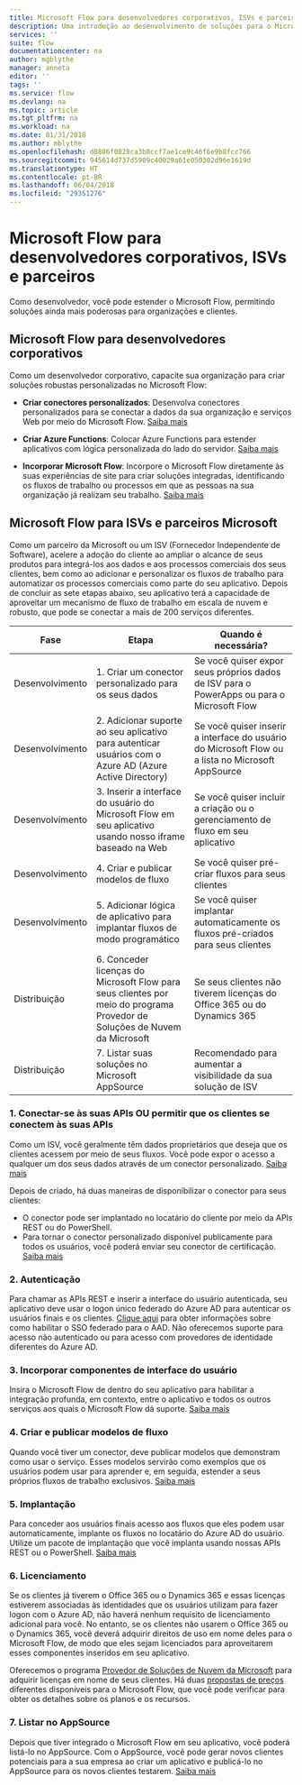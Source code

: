 ```yaml
---
title: Microsoft Flow para desenvolvedores corporativos, ISVs e parceiros | Microsoft Docs
description: Uma introdução ao desenvolvimento de soluções para o Microsoft Flow.
services: ''
suite: flow
documentationcenter: na
author: mgblythe
manager: anneta
editor: ''
tags: ''
ms.service: flow
ms.devlang: na
ms.topic: article
ms.tgt_pltfrm: na
ms.workload: na
ms.date: 01/31/2018
ms.author: mblythe
ms.openlocfilehash: d8886f0828ca3b8ccf7ae1ce9c46f6e9b8fcc766
ms.sourcegitcommit: 945614d737d5909c40029a61e050302d96e1619d
ms.translationtype: HT
ms.contentlocale: pt-BR
ms.lasthandoff: 06/04/2018
ms.locfileid: "29351276"
---
```

# <a name="microsoft-flow-for-enterprise-developers-isvs-and-partners"></a>Microsoft Flow para desenvolvedores corporativos, ISVs e parceiros

Como desenvolvedor, você pode estender o Microsoft Flow, permitindo soluções ainda mais poderosas para organizações e clientes.

## <a name="microsoft-flow-for-enterprise-developers"></a>Microsoft Flow para desenvolvedores corporativos

Como um desenvolvedor corporativo, capacite sua organização para criar soluções robustas personalizadas no Microsoft Flow:

- **Criar conectores personalizados**: Desenvolva conectores personalizados para se conectar a dados da sua organização e serviços Web por meio do Microsoft Flow. [Saiba mais](https://docs.microsoft.com/connectors/custom-connectors/)

- **Criar Azure Functions**: Colocar Azure Functions para estender aplicativos com lógica personalizada do lado do servidor. [Saiba mais](https://docs.microsoft.com/azure/azure-functions/functions-flow-scenario)

- **Incorporar Microsoft Flow**: Incorpore o Microsoft Flow diretamente às suas experiências de site para criar soluções integradas, identificando os fluxos de trabalho ou processos em que as pessoas na sua organização já realizam seu trabalho. [Saiba mais](embed-flow-dev.md)

## <a name="microsoft-flow-for-isvs-and-microsoft-partners"></a>Microsoft Flow para ISVs e parceiros Microsoft

Como um parceiro da Microsoft ou um ISV (Fornecedor Independente de Software), acelere a adoção do cliente ao ampliar o alcance de seus produtos para integrá-los aos dados e aos processos comerciais dos seus clientes, bem como ao adicionar e personalizar os fluxos de trabalho para automatizar os processos comerciais como parte do seu aplicativo. Depois de concluir as sete etapas abaixo, seu aplicativo terá a capacidade de aproveitar um mecanismo de fluxo de trabalho em escala de nuvem e robusto, que pode se conectar a mais de 200 serviços diferentes.

| Fase | Etapa | Quando é necessária? |
| --- | --- | --- |
| Desenvolvimento | 1. Criar um conector personalizado para os seus dados | Se você quiser expor seus próprios dados de ISV para o PowerApps ou para o Microsoft Flow |
| Desenvolvimento | 2. Adicionar suporte ao seu aplicativo para autenticar usuários com o Azure AD (Azure Active Directory) | Se você quiser inserir a interface do usuário do Microsoft Flow ou a lista no Microsoft AppSource | 
| Desenvolvimento | 3. Inserir a interface do usuário do Microsoft Flow em seu aplicativo usando nosso iframe baseado na Web | Se você quiser incluir a criação ou o gerenciamento de fluxo em seu aplicativo | 
| Desenvolvimento | 4. Criar e publicar modelos de fluxo | Se você quiser pré-criar fluxos para seus clientes | 
| Desenvolvimento | 5. Adicionar lógica de aplicativo para implantar fluxos de modo programático | Se você quiser implantar automaticamente os fluxos pré-criados para seus clientes | 
| Distribuição | 6. Conceder licenças do Microsoft Flow para seus clientes por meio do programa Provedor de Soluções de Nuvem da Microsoft | Se seus clientes não tiverem licenças do Office 365 ou do Dynamics 365 |
| Distribuição | 7. Listar suas soluções no Microsoft AppSource | Recomendado para aumentar a visibilidade da sua solução de ISV |

### <a name="1-connecting-to-your-apis-or-enabling-customers-to-connect-to-your-apis"></a>1. Conectar-se às suas APIs OU permitir que os clientes se conectem às suas APIs

Como um ISV, você geralmente têm dados proprietários que deseja que os clientes acessem por meio de seus fluxos. Você pode expor o acesso a qualquer um dos seus dados através de um conector personalizado. [Saiba mais](https://docs.microsoft.com/connectors/custom-connectors/)

Depois de criado, há duas maneiras de disponibilizar o conector para seus clientes:
- O conector pode ser implantado no locatário do cliente por meio da APIs REST ou do PowerShell.
- Para tornar o conector personalizado disponível publicamente para todos os usuários, você poderá enviar seu conector de certificação. [Saiba mais](https://docs.microsoft.com/connectors/custom-connectors/submit-certification)

### <a name="2-authentication"></a>2. Autenticação 

Para chamar as APIs REST e inserir a interface do usuário autenticada, seu aplicativo deve usar o logon único federado do Azure AD para autenticar os usuários finais e os clientes. [Clique aqui](https://identity.microsoft.com/) para obter informações sobre como habilitar o SSO federado para o AAD. Não oferecemos suporte para acesso não autenticado ou para acesso com provedores de identidade diferentes do Azure AD. 

### <a name="3-embedding-ui-components"></a>3. Incorporar componentes de interface do usuário

Insira o Microsoft Flow de dentro do seu aplicativo para habilitar a integração profunda, em contexto, entre o aplicativo e todos os outros serviços aos quais o Microsoft Flow dá suporte. [Saiba mais](embed-flow-dev.md)

### <a name="4-create-and-publish-flow-templates"></a>4. Criar e publicar modelos de fluxo

Quando você tiver um conector, deve publicar modelos que demonstram como usar o serviço. Esses modelos servirão como exemplos que os usuários podem usar para aprender e, em seguida, estender a seus próprios fluxos de trabalho exclusivos. [Saiba mais](publish-a-template.md)

### <a name="5-deployment"></a>5. Implantação

Para conceder aos usuários finais acesso aos fluxos que eles podem usar automaticamente, implante os fluxos no locatário do Azure AD do usuário. Utilize um pacote de implantação que você implanta usando nossas APIs REST ou o PowerShell. [Saiba mais](https://docs.microsoft.com/powerapps/export-import-packages)

### <a name="6-licensing"></a>6. Licenciamento

Se os clientes já tiverem o Office 365 ou o Dynamics 365 e essas licenças estiverem associadas às identidades que os usuários utilizam para fazer logon com o Azure AD, não haverá nenhum requisito de licenciamento adicional para você. No entanto, se os clientes não usarem o Office 365 ou o Dynamics 365, você deverá adquirir direitos de uso em nome deles para o Microsoft Flow, de modo que eles sejam licenciados para aproveitarem esses componentes inseridos em seu aplicativo.

Oferecemos o programa [Provedor de Soluções de Nuvem da Microsoft](https://partner.microsoft.com/cloud-solution-provider) para adquirir licenças em nome de seus clientes. Há duas [propostas de preços](https://flow.microsoft.com/pricing/) diferentes disponíveis para o Microsoft Flow, que você pode verificar para obter os detalhes sobre os planos e os recursos.

### <a name="7-list-on-appsource"></a>7. Listar no AppSource

Depois que tiver integrado o Microsoft Flow em seu aplicativo, você poderá listá-lo no AppSource. Com o AppSource, você pode gerar novos clientes potenciais para a sua empresa ao criar um aplicativo e publicá-lo no AppSource para os novos clientes testarem. [Saiba mais](dev-appsource-test-drive.md)
